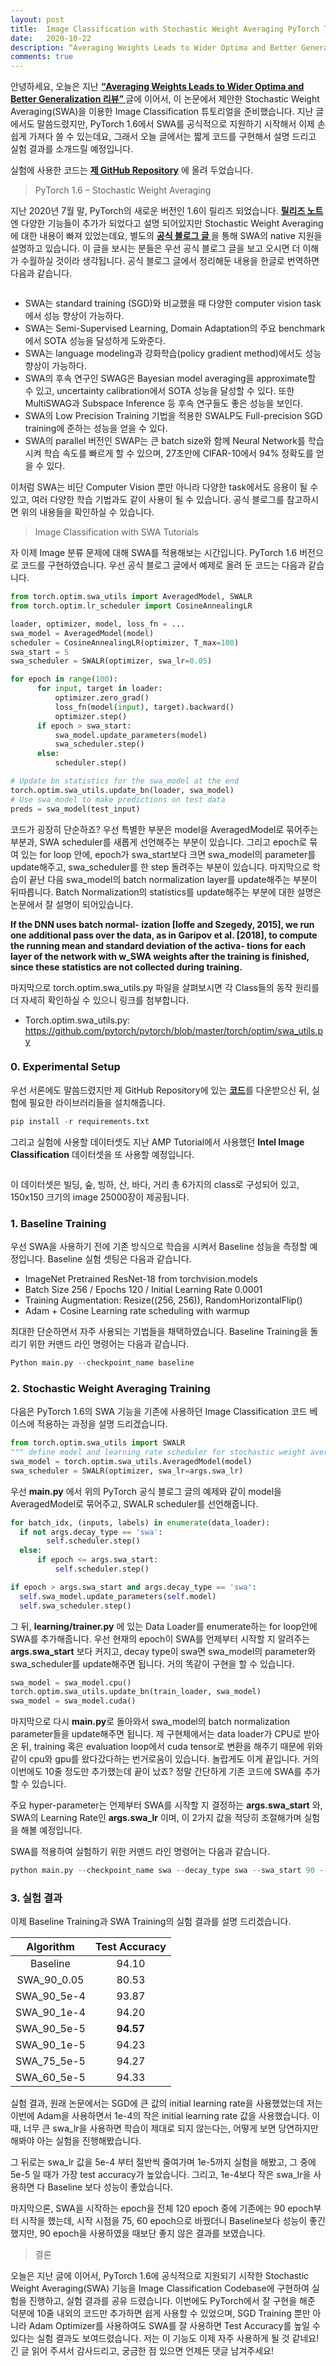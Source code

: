 ```yaml
---
layout: post
title:  Image Classification with Stochastic Weight Averaging PyTorch Tutorial
date:   2020-10-22
description: “Averaging Weights Leads to Wider Optima and Better Generalization” 논문에서 제안한 Stochastic Weight Averaging(SWA)을 이용한 Image Classification PyTorch 튜토리얼입니다.
comments: true
---
```


안녕하세요, 오늘은 지난 <a href="https://hoya012.github.io/blog/SWA/" target="_blank"><b> “Averaging Weights Leads to Wider Optima and Better Generalization 리뷰” </b></a> 글에 이어서, 이 논문에서 제안한 Stochastic Weight Averaging(SWA)을 이용한 Image Classification 튜토리얼을 준비했습니다. 지난 글에서도 말씀드렸지만, PyTorch 1.6에서 SWA를 공식적으로 지원하기 시작해서 이제 손 쉽게 가져다 쓸 수 있는데요, 그래서 오늘 글에서는 짧게 코드를 구현해서 설명 드리고 실험 결과를 소개드릴 예정입니다.

실험에 사용한 코드는 <a href="https://github.com/hoya012/swa-tutorials-pytorch" target="_blank"><b> 제 GitHub Repository</b></a> 에 올려 두었습니다.

<blockquote> PyTorch 1.6 – Stochastic Weight Averaging </blockquote>  
지난 2020년 7월 말, PyTorch의 새로운 버전인 1.6이 릴리즈 되었습니다. <a href="https://hoya012.github.io/blog/SWA/" target="_blank"><b> 릴리즈 노트 </b></a>엔 다양한 기능들이 추가가 되었다고 설명 되어있지만 Stochastic Weight Averaging에 대한 내용이 빠져 있었는데요, 별도의 <a href="https://pytorch.org/blog/pytorch-1.6-now-includes-stochastic-weight-averaging/" target="_blank"><b> 공식 블로그 글 </b></a>을 통해 SWA의 native 지원을 설명하고 있습니다. 이 글을 보시는 분들은 우선 공식 블로그 글을 보고 오시면 더 이해가 수월하실 것이라 생각됩니다. 공식 블로그 글에서 정리해둔 내용을 한글로 번역하면 다음과 같습니다. 

<figure>
	<img src="{{ '/assets/img/swa/11.PNG | prepend: site.baseurl }}" alt=""> 
</figure>

-	SWA는 standard training (SGD)와 비교했을 때 다양한 computer vision task에서 성능 향상이 가능하다.
-	SWA는 Semi-Supervised Learning, Domain Adaptation의 주요 benchmark에서 SOTA 성능을 달성하게 도와준다.
-	SWA는 language modeling과 강화학습(policy gradient method)에서도 성능 향상이 가능하다.
-	SWA의 후속 연구인 SWAG은 Bayesian model averaging을 approximate할 수 있고, uncertainty calibration에서 SOTA 성능을 달성할 수 있다. 또한 MultiSWAG과 Subspace Inference 등 후속 연구들도 좋은 성능을 보인다.
-	SWA의 Low Precision Training 기법을 적용한 SWALP도 Full-precision SGD training에 준하는 성능을 얻을 수 있다.
-	SWA의 parallel 버전인 SWAP는 큰 batch size와 함께 Neural Network를 학습시켜 학습 속도를 빠르게 할 수 있으며, 27초만에 CIFAR-10에서 94% 정확도를 얻을 수 있다.

이처럼 SWA는 비단 Computer Vision 뿐만 아니라 다양한 task에서도 응용이 될 수 있고, 여러 다양한 학습 기법과도 같이 사용이 될 수 있습니다. 공식 블로그를 참고하시면 위의 내용들을 확인하실 수 있습니다.

<blockquote> Image Classification with SWA Tutorials </blockquote>  
자 이제 Image 분류 문제에 대해 SWA를 적용해보는 시간입니다. PyTorch 1.6 버전으로 코드를 구현하였습니다. 우선 공식 블로그 글에서 예제로 올려 둔 코드는 다음과 같습니다.

```python
from torch.optim.swa_utils import AveragedModel, SWALR
from torch.optim.lr_scheduler import CosineAnnealingLR

loader, optimizer, model, loss_fn = ...
swa_model = AveragedModel(model)
scheduler = CosineAnnealingLR(optimizer, T_max=100)
swa_start = 5
swa_scheduler = SWALR(optimizer, swa_lr=0.05)

for epoch in range(100):
      for input, target in loader:
          optimizer.zero_grad()
          loss_fn(model(input), target).backward()
          optimizer.step()
      if epoch > swa_start:
          swa_model.update_parameters(model)
          swa_scheduler.step()
      else:
          scheduler.step()

# Update bn statistics for the swa_model at the end
torch.optim.swa_utils.update_bn(loader, swa_model)
# Use swa_model to make predictions on test data 
preds = swa_model(test_input)
```

코드가 굉장히 단순하죠? 우선 특별한 부분은 model을 AveragedModel로 묶어주는 부분과, SWA scheduler를 새롭게 선언해주는 부분이 있습니다. 그리고 epoch로 묶여 있는 for loop 안에, epoch가 swa_start보다 크면 swa_model의 parameter를 update해주고, swa_scheduler를 한 step 돌려주는 부분이 있습니다. 마지막으로 학습이 끝난 다음 swa_model의 batch normalization layer를 update해주는 부분이 뒤따릅니다. Batch Normalization의 statistics를 update해주는 부분에 대한 설명은 논문에서 잘 설명이 되어있습니다.

**If the DNN uses batch normal- ization [Ioffe and Szegedy, 2015], we run one additional pass over the data, as in Garipov et al. [2018], to compute the running mean and standard deviation of the activa- tions for each layer of the network with w_SWA weights after the training is finished, since these statistics are not collected during training.**

마지막으로 torch.optim.swa_utils.py 파일을 살펴보시면 각 Class들의 동작 원리를 더 자세히 확인하실 수 있으니 링크를 첨부합니다.
-	Torch.optim.swa_utils.py: https://github.com/pytorch/pytorch/blob/master/torch/optim/swa_utils.py

### 0. Experimental Setup
우선 서론에도 말씀드렸지만 제 GitHub Repository에 있는 <a href="https://github.com/hoya012/swa-tutorials-pytorch" target="_blank"><b> 코드</b></a>를 다운받으신 뒤, 실험에 필요한 라이브러리들을 설치해줍니다.

```python
pip install -r requirements.txt
```

그리고 실험에 사용할 데이터셋도 지난 AMP Tutorial에서 사용했던 **Intel Image Classification** 데이터셋을 또 사용할 예정입니다. 

<figure>
	<img src="{{ '/assets/img/mixed_precision/10.PNG' | prepend: site.baseurl }}" alt=""> 
</figure>

이 데이터셋은 빌딩, 숲, 빙하, 산, 바다, 거리 총 6가지의 class로 구성되어 있고, 150x150 크기의 image 25000장이 제공됩니다. 

### 1. Baseline Training
우선 SWA을 사용하기 전에 기존 방식으로 학습을 시켜서 Baseline 성능을 측정할 예정입니다. Baseline 실험 셋팅은 다음과 같습니다.

- ImageNet Pretrained ResNet-18 from torchvision.models
- Batch Size 256 / Epochs 120 / Initial Learning Rate 0.0001
- Training Augmentation: Resize((256, 256)), RandomHorizontalFlip()
- Adam + Cosine Learning rate scheduling with warmup

최대한 단순하면서 자주 사용되는 기법들을 채택하였습니다. Baseline Training을 돌리기 위한 커맨드 라인 명령어는 다음과 같습니다.

```python
Python main.py --checkpoint_name baseline
```

### 2. Stochastic Weight Averaging Training
다음은 PyTorch 1.6의 SWA 기능을 기존에 사용하던 Image Classification 코드 베이스에 적용하는 과정을 설명 드리겠습니다. 

```python
from torch.optim.swa_utils import SWALR
""" define model and learning rate scheduler for stochastic weight averaging """
swa_model = torch.optim.swa_utils.AveragedModel(model)
swa_scheduler = SWALR(optimizer, swa_lr=args.swa_lr)
```

우선 **main.py** 에서 위의 PyTorch 공식 블로그 글의 예제와 같이 model을 AveragedModel로 묶어주고, SWALR scheduler를 선언해줍니다. 

```python
for batch_idx, (inputs, labels) in enumerate(data_loader):
  if not args.decay_type == 'swa':
        self.scheduler.step()
  else:
      if epoch <= args.swa_start:
          self.scheduler.step()

if epoch > args.swa_start and args.decay_type == 'swa':
  self.swa_model.update_parameters(self.model)
  self.swa_scheduler.step()
```

그 뒤, **learning/trainer.py** 에 있는 Data Loader를 enumerate하는 for loop안에 SWA를 추가해줍니다. 우선 현재의 epoch이 SWA를 언제부터 시작할 지 알려주는 **args.swa_start** 보다 커지고, decay type이 swa면 swa_model의 parameter와 swa_scheduler를 update해주면 됩니다. 거의 똑같이 구현을 할 수 있습니다. 

```python
swa_model = swa_model.cpu()
torch.optim.swa_utils.update_bn(train_loader, swa_model)
swa_model = swa_model.cuda() 
```

마지막으로 다시 **main.py**로 돌아와서 swa_model의 batch normalization parameter들을 update해주면 됩니다. 제 구현체에서는 data loader가 CPU로 받아온 뒤, training 혹은 evaluation loop에서 cuda tensor로 변환을 해주기 때문에 위와 같이 cpu와 gpu를 왔다갔다하는 번거로움이 있습니다. 놀랍게도 이게 끝입니다. 거의 이번에도 10줄 정도만 추가했는데 끝이 났죠? 정말 간단하게 기존 코드에 SWA를 추가할 수 있습니다. 

주요 hyper-parameter는 언제부터 SWA를 시작할 지 결정하는 **args.swa_start** 와, SWA의 Learning Rate인 **args.swa_lr**  이며, 이 2가지 값을 적당히 조절해가며 실험을 해볼 예정입니다.

SWA를 적용하여 실험하기 위한 커맨드 라인 명령어는 다음과 같습니다.

```python
python main.py --checkpoint_name swa --decay_type swa --swa_start 90 --swa_lr 5e-5;
```

### 3. 실험 결과
이제 Baseline Training과 SWA Training의 실험 결과를 설명 드리겠습니다.

|   Algorithm  | Test Accuracy | 
|:------------:|:-------------:| 
|  Baseline |      94.10    |
|  SWA_90_0.05|      80.53    |
| SWA_90_5e-4|      93.87    |
|  SWA_90_1e-4|      94.20    |
| SWA_90_5e-5|    **94.57**  |
| SWA_90_1e-5|      94.23    |
| SWA_75_5e-5|      94.27    |
| SWA_60_5e-5|      94.33    |

실험 결과, 원래 논문에서는 SGD에 큰 값의 initial learning rate을 사용했었는데 저는 이번에 Adam을 사용하면서 1e-4의 작은 initial learning rate 값을 사용했습니다. 이 때, 너무 큰 swa_lr을 사용하면 학습이 제대로 되지 않는다는, 어떻게 보면 당연하지만 해봐야 아는 실험을 진행해봤습니다.

그 뒤로는 swa_lr 값을 5e-4 부터 절반씩 줄여가며 1e-5까지 실험을 해봤고, 그 중에 5e-5 일 때가 가장 test accuracy가 높았습니다. 그리고, 1e-4보다 작은 swa_lr을 사용하면 다 Baseline 보다 성능이 좋았습니다. 

마지막으론, SWA을 시작하는 epoch을 전체 120 epoch 중에 기존에는 90 epoch부터 시작을 했는데, 시작 시점을 75, 60 epoch으로 바꿨더니 Baseline보다 성능이 좋긴 했지만, 90 epoch을 사용하였을 때보단 좋지 않은 결과를 보였습니다.

<blockquote> 결론 </blockquote>  
오늘은 지난 글에 이어서, PyTorch 1.6에 공식적으로 지원되기 시작한 Stochastic Weight Averaging(SWA) 기능을 Image Classification Codebase에 구현하여 실험을 진행하고, 실험 결과를 공유 드렸습니다. 이번에도 PyTorch에서 잘 구현을 해준 덕분에 10줄 내외의 코드만 추가하면 쉽게 사용할 수 있었으며, SGD Training 뿐만 아니라 Adam Optimizer를 사용하여도 SWA를 잘 사용하면 Test Accuracy를 높일 수 있다는 실험 결과도 보여드렸습니다. 저는 이 기능도 이제 자주 사용하게 될 것 같네요! 긴 글 읽어 주셔서 감사드리고, 궁금한 점 있으면 언제든 댓글 남겨주세요! 

